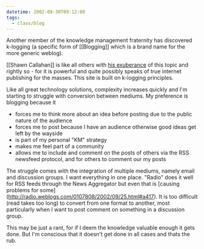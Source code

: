 ```yaml
---
datetime: 2002-09-30T09:12:00
tags:
  - class/blog
---
```


Another member of the knowledge management fraternity has discovered k-logging (a specific form of [[Blogging]] which is a brand name for the more generic weblog). 

[[Shawn Callahan]] is like all others with [his exuberance](http://groups.yahoo.com/group/act-km/message/1566) of this topic and rightly so - for it is powerful and quite possibly speaks of true internet publishing for the masses.
This site is built on k-logging principles.

Like all great technology solutions, complexity increases quickly and I'm starting to struggle with conversion between mediums. My preference is blogging because it

- forces me to think more about an idea before posting due to the public nature of the audience
- forces me to post because I have an audience otherwise good ideas get left by the wayside
- is part of my personal "KM" strategy
- makes me feel part of a community
- allows me to include and comment on the posts of others via the RSS newsfeed protocol, and for others to comment our my posts

The struggle comes with the integration of multiple mediums, namely email and discussion groups. I want everything in one place. "Radio" does it well for RSS feeds through the News Aggregator but even that is [causing problems for some] (http://radio.weblogs.com/0107808/2002/09/25.html#a417). It is too difficult (read takes too long) to convert from one format to another, most particularly when I want to post comment on something in a discussion group.

This may be just a rant, for if I deem the knowledge valuable enough it gets done. But I'm conscious that it doesn't get done in all cases and thats the rub.

